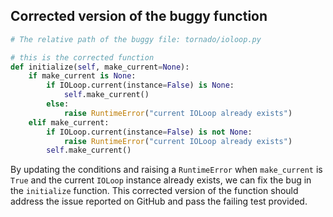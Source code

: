 ## Corrected version of the buggy function
```python
# The relative path of the buggy file: tornado/ioloop.py

# this is the corrected function
def initialize(self, make_current=None):
    if make_current is None:
        if IOLoop.current(instance=False) is None:
            self.make_current()
        else:
            raise RuntimeError("current IOLoop already exists")
    elif make_current:
        if IOLoop.current(instance=False) is not None:
            raise RuntimeError("current IOLoop already exists")
        self.make_current()
```

By updating the conditions and raising a `RuntimeError` when `make_current` is `True` and the current `IOLoop` instance already exists, we can fix the bug in the `initialize` function. This corrected version of the function should address the issue reported on GitHub and pass the failing test provided.
